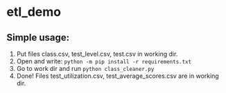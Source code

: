 # etl_demo

## Simple usage:

1. Put files class.csv, test_level.csv, test.csv in working dir.
2. Open and write: ```python -m pip install -r requirements.txt```
3. Go to work dir and run ```python class_cleaner.py```
4. Done! Files test_utilization.csv, test_average_scores.csv are in working dir.
